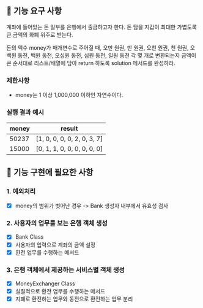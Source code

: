 ## 🚀 기능 요구 사항

계좌에 들어있는 돈 일부를 은행에서 출금하고자 한다. 돈 담을 지갑이 최대한 가볍도록 큰 금액의 화폐 위주로 받는다.

돈의 액수 money가 매개변수로 주어질 때, 오만 원권, 만 원권, 오천 원권, 천 원권, 오백원 동전, 백원 동전, 오십원 동전, 십원 동전, 일원 동전 각 몇 개로 변환되는지 금액이 큰 순서대로 리스트/배열에 담아 return 하도록 solution 메서드를 완성하라.

### 제한사항

- money는 1 이상 1,000,000 이하인 자연수이다.

### 실행 결과 예시

| money | result |
| --- | --- |
| 50237	| [1, 0, 0, 0, 0, 2, 0, 3, 7] |
| 15000	| [0, 1, 1, 0, 0, 0, 0, 0, 0] 

## 🚀 기능 구현에 필요한 사항

### 1. 예외처리
- [X] money의 범위가 벗어난 경우 -> Bank 생성자 내부에서 유효성 검사
### 2. 사용자의 업무를 보는 은행 객체 생성
- [X] Bank Class
- [X] 사용자의 입력으로 계좌의 금액 설정
- [X] 환전 업무를 수행하는 메서드

### 3. 은행 객체에서 제공하는 서비스별 객체 생성
- [X] MoneyExchanger Class
- [X] 실질적으로 환전 업무를 수행하는 메서드
- [X] 지폐로 환전하는 업무와 동전으로 환전하는 업무 분리
